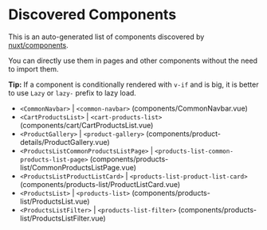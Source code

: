 # Discovered Components

This is an auto-generated list of components discovered by [nuxt/components](https://github.com/nuxt/components).

You can directly use them in pages and other components without the need to import them.

**Tip:** If a component is conditionally rendered with `v-if` and is big, it is better to use `Lazy` or `lazy-` prefix to lazy load.

- `<CommonNavbar>` | `<common-navbar>` (components/CommonNavbar.vue)
- `<CartProductsList>` | `<cart-products-list>` (components/cart/CartProductsList.vue)
- `<ProductGallery>` | `<product-gallery>` (components/product-details/ProductGallery.vue)
- `<ProductsListCommonProductsListPage>` | `<products-list-common-products-list-page>` (components/products-list/CommonProductsListPage.vue)
- `<ProductsListProductListCard>` | `<products-list-product-list-card>` (components/products-list/ProductListCard.vue)
- `<ProductsList>` | `<products-list>` (components/products-list/ProductsList.vue)
- `<ProductsListFilter>` | `<products-list-filter>` (components/products-list/ProductsListFilter.vue)
